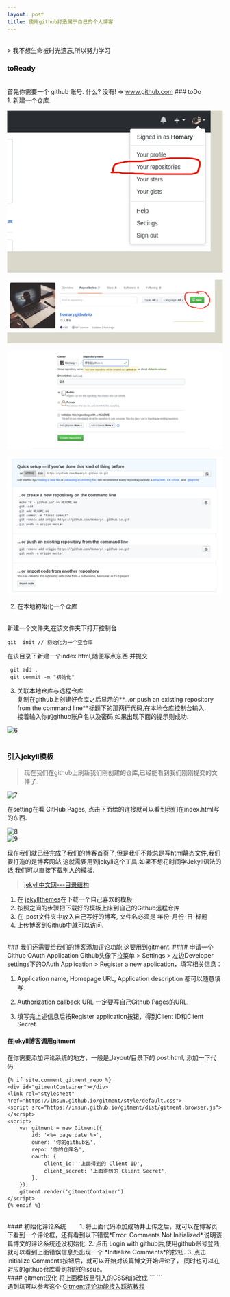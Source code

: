 ```yaml
---
layout: post
title: 使用github打造属于自己的个人博客
---
```

<br/>
> 我不想生命被时光遗忘,所以努力学习  

### toReady  
<br>
首先你需要一个 github 账号. 什么? 没有! => <a href="www.github.com">www.github.com</a>  
### toDo  
<br>
1. 新建一个仓库.  
  
  ![1](../assets/images/2018-11-16/1.png)  

  ![2](../assets/images/2018-11-16/2.png)  

  ![3](../assets/images/2018-11-16/3.png)  

  ![4](../assets/images/2018-11-16/4.png)  

2. 在本地初始化一个仓库  
<br>  
新建一个文件夹,在该文件夹下打开控制台  

``` git  init // 初始化为一个空仓库  ```

在该目录下新建一个index.html,随便写点东西.并提交  
```  
 git add .  
 git commit -m "初始化"  
```   

3. 关联本地仓库与远程仓库  
复制在github上创建好仓库之后显示的**…or push an existing repository from the command line**标题下的那两行代码,在本地仓库控制台输入.  
接着输入你的github账户名以及密码,如果出现下面的提示则成功.  

![6](../assets/images/2018-11-16/6.png)  
<br>
### 引入jekyll模板  
> 现在我们在github上刷新我们刚创建的仓库,已经能看到我们刚刚提交的文件了.  

![7](../assets/images/2018-11-16/7.png)  

在setting在看 GitHub Pages, 点击下面给的连接就可以看到我们在index.html写的东西.  

![8](../assets/images/2018-11-16/8.png)  
![9](../assets/images/2018-11-16/9.png)   

现在我们就已经完成了我们的博客首页了,但是我们不能总是写html静态文件,我们要打造的是博客网站,这就需要用到jekyll这个工具.如果不想花时间学Jekyll语法的话,我们可以直接下载别人的模板.  

> <a href="https://www.jekyll.com.cn/docs/structure/">jekyll中文网---目录结构</a>

1. 在 <a href="http://jekyllthemes.org/">jekyllthemes</a>在下载一个自己喜欢的模板  
2. 按照之间的步骤把下载好的模板上床到自己的Github远程仓库  
3. 在_post文件夹中放入自己写好的博客, 文件名必须是 年份-月份-日-标题  
4. 上传博客到Github中就可以访问.  
<br>
### 我们还需要给我们的博客添加评论功能,这要用到gitment.  
#### 申请一个Github OAuth Application  
Github头像下拉菜单 > Settings > 左边Developer settings下的OAuth Application > Register a new application，填写相关信息：

1. Application name, Homepage URL, Application description 都可以随意填写.

2. Authorization callback URL 一定要写自己Github Pages的URL.

3. 填写完上述信息后按Register application按钮，得到Client ID和Client Secret.  

#### 在jekyll博客调用gitment　　
在你需要添加评论系统的地方，一般是_layout/目录下的 post.html, 添加一下代码:　

```
{% if site.comment_gitment_repo %}
<div id="gitmentContainer"></div>
<link rel="stylesheet" href="https://imsun.github.io/gitment/style/default.css">
<script src="https://imsun.github.io/gitment/dist/gitment.browser.js"></script>
<script>
    var gitment = new Gitment({
        id: '<%= page.date %>',
        owner: '你的github名',
        repo: '你的仓库名',
        oauth: {
            client_id: '上面得到的 Client ID',
            client_secret: '上面得到的 Client Secret',
        },
    });
    gitment.render('gitmentContainer')
</script>
{% endif %}
```
<br>
#### 初始化评论系统　　
1. 将上面代码添加成功并上传之后，就可以在博客页下看到一个评论框，还有看到以下错误*Error: Comments Not Initialized*.说明该篇博文的评论系统还没初始化.  
2. 点击 Login with github后,使用github账号登陆,就可以看到上面错误信息处出现一个 *Initialize Comments*的按钮.  
3. 点击Initialize Comments按钮后，就可以开始对该篇博文开始评论了， 同时也可以在对应的github仓库看到相应的issue。
<br>
#### gitment汉化  
将上面模板里引入的CSS和js改成
```
<link rel="stylesheet" href="https://billts.site/extra_css/gitment.css">
<script src="https://billts.site/js/gitment.js"></script>
```  
 <br>
遇到坑可以参考这个 <a href="https://www.jianshu.com/p/57afa4844aaa">Gitment评论功能接入踩坑教程</a>